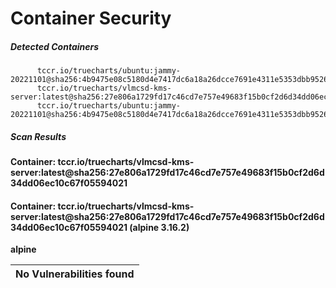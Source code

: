 # Container Security

##### Detected Containers

          tccr.io/truecharts/ubuntu:jammy-20221101@sha256:4b9475e08c5180d4e7417dc6a18a26dcce7691e4311e5353dbb952645c5ff43f
          tccr.io/truecharts/vlmcsd-kms-server:latest@sha256:27e806a1729fd17c46cd7e757e49683f15b0cf2d6d34dd06ec10c67f05594021
          tccr.io/truecharts/ubuntu:jammy-20221101@sha256:4b9475e08c5180d4e7417dc6a18a26dcce7691e4311e5353dbb952645c5ff43f

##### Scan Results

**Container: tccr.io/truecharts/vlmcsd-kms-server:latest@sha256:27e806a1729fd17c46cd7e757e49683f15b0cf2d6d34dd06ec10c67f05594021**

#### Container: tccr.io/truecharts/vlmcsd-kms-server:latest@sha256:27e806a1729fd17c46cd7e757e49683f15b0cf2d6d34dd06ec10c67f05594021 (alpine 3.16.2)
    

**alpine**

      
| No Vulnerabilities found         |
|:---------------------------------|

      

